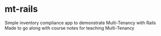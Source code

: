 # mt-rails
Simple inventory compliance app to demonstrate Multi-Tenancy with Rails
Made to go along with course notes for teaching Multi-Tenancy
